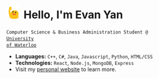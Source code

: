 # <img src="https://github.com/evanyans/evanyans/blob/main/icon1.gif" width=32>&nbsp; Hello,&nbsp;I'm Evan Yan 
<code>Computer Science & Business Administration Student @ <a target="_blank" href="https://uwaterloo.ca/future-students/programs/business-administration-computer-science-double-degree">University of Waterloo</a></code>
  - **Languages:** `C++`, `C#`, `Java`, `Javascript`, `Python`, `HTML/CSS`
  - **Technologies:** `React`, `Node.js`, `MongoDB`, `Express`
  - Visit my <a href="https://evanyan.me/" target="_blank">personal website</a> to learn more.
<!--
**evanyans/evanyans** is a ✨ _special_ ✨ repository because its `README.md` (this file) appears on your GitHub profile.

Here are some ideas to get you started:

- 🔭 I’m currently working on ...
- 🌱 I’m currently learning ...
- 👯 I’m looking to collaborate on ...
- 🤔 I’m looking for help with ...
- 💬 Ask me about ...
- 📫 How to reach me: ...
- 😄 Pronouns: ...
- ⚡ Fun fact: ...
-->
